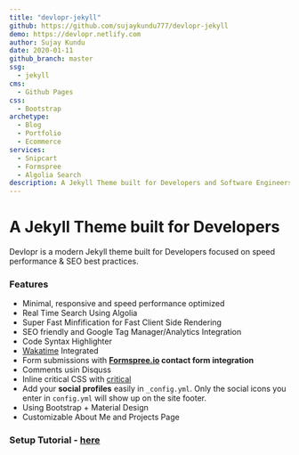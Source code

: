 ```yaml
---
title: "devlopr-jekyll"
github: https://github.com/sujaykundu777/devlopr-jekyll
demo: https://devlopr.netlify.com
author: Sujay Kundu
date: 2020-01-11
github_branch: master 
ssg:
  - jekyll
cms:
  - Github Pages
css:
  - Bootstrap
archetype:
  - Blog
  - Portfolio
  - Ecommerce
services:
  - Snipcart
  - Formspree
  - Algolia Search
description: A Jekyll Theme built for Developers and Software Engineers
---
```


# A Jekyll Theme built for Developers 


Devlopr is a modern Jekyll theme built for Developers focused on speed performance & SEO best practices. 

### Features

* Minimal, responsive and speed performance optimized
* Real Time Search Using Algolia 
* Super Fast Minfification for Fast Client Side Rendering
* SEO friendly and Google Tag Manager/Analytics Integration
* Code Syntax Highlighter
* [Wakatime](https://wakatime.com) Integrated
* Form submissions with **[Formspree.io](https://formspree.io/) contact form integration**
* Comments usin Disquss
* Inline critical CSS with [critical](https://github.com/addyosmani/critical)
* Add your **social profiles** easily in `_config.yml`. Only the social icons you enter in `config.yml` will show up on the site footer.
* Using Bootstrap + Material Design
* Customizable About Me and Projects Page

### Setup Tutorial - [here](https://sujaykundu.com/blog/post/setup-devlopr-jekyll-theme)
